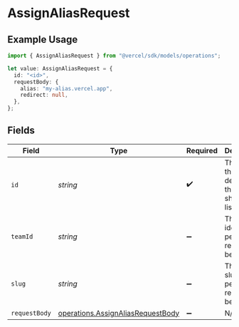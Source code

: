 # AssignAliasRequest

## Example Usage

```typescript
import { AssignAliasRequest } from "@vercel/sdk/models/operations";

let value: AssignAliasRequest = {
  id: "<id>",
  requestBody: {
    alias: "my-alias.vercel.app",
    redirect: null,
  },
};
```

## Fields

| Field                                                                                  | Type                                                                                   | Required                                                                               | Description                                                                            |
| -------------------------------------------------------------------------------------- | -------------------------------------------------------------------------------------- | -------------------------------------------------------------------------------------- | -------------------------------------------------------------------------------------- |
| `id`                                                                                   | *string*                                                                               | :heavy_check_mark:                                                                     | The ID of the deployment the aliases should be listed for                              |
| `teamId`                                                                               | *string*                                                                               | :heavy_minus_sign:                                                                     | The Team identifier to perform the request on behalf of.                               |
| `slug`                                                                                 | *string*                                                                               | :heavy_minus_sign:                                                                     | The Team slug to perform the request on behalf of.                                     |
| `requestBody`                                                                          | [operations.AssignAliasRequestBody](../../models/operations/assignaliasrequestbody.md) | :heavy_minus_sign:                                                                     | N/A                                                                                    |